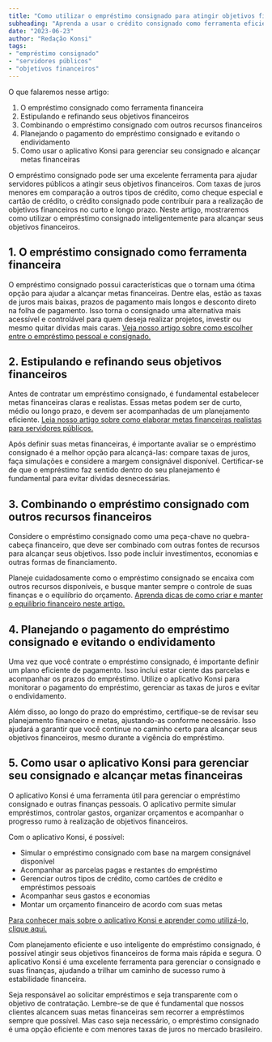 ```yaml
---
title: "Como utilizar o empréstimo consignado para atingir objetivos financeiros"
subheading: "Aprenda a usar o crédito consignado como ferramenta eficiente para alcançar suas metas financeiras"
date: "2023-06-23"
author: "Redação Konsi"
tags:
- "empréstimo consignado"
- "servidores públicos"
- "objetivos financeiros"
---
```


O que falaremos nesse artigo:

1. O empréstimo consignado como ferramenta financeira
2. Estipulando e refinando seus objetivos financeiros
3. Combinando o empréstimo consignado com outros recursos financeiros
4. Planejando o pagamento do empréstimo consignado e evitando o endividamento
5. Como usar o aplicativo Konsi para gerenciar seu consignado e alcançar metas financeiras

O empréstimo consignado pode ser uma excelente ferramenta para ajudar servidores públicos a atingir seus objetivos financeiros. Com taxas de juros menores em comparação a outros tipos de crédito, como cheque especial e cartão de crédito, o crédito consignado pode contribuir para a realização de objetivos financeiros no curto e longo prazo. Neste artigo, mostraremos como utilizar o empréstimo consignado inteligentemente para alcançar seus objetivos financeiros.

## 1. O empréstimo consignado como ferramenta financeira

O empréstimo consignado possui características que o tornam uma ótima opção para ajudar a alcançar metas financeiras. Dentre elas, estão as taxas de juros mais baixas, prazos de pagamento mais longos e desconto direto na folha de pagamento. Isso torna o consignado uma alternativa mais acessível e controlável para quem deseja realizar projetos, investir ou mesmo quitar dívidas mais caras. [Veja nosso artigo sobre como escolher entre o empréstimo pessoal e consignado.](./como-escolher-entre-emprstimo-pessoal-e-consignado-guia-para-servidores-pblicos.md)

## 2. Estipulando e refinando seus objetivos financeiros

Antes de contratar um empréstimo consignado, é fundamental estabelecer metas financeiras claras e realistas. Essas metas podem ser de curto, médio ou longo prazo, e devem ser acompanhadas de um planejamento eficiente. [Leia nosso artigo sobre como elaborar metas financeiras realistas para servidores públicos.](./como-elaborar-metas-financeiras-realistas-para-servidores-pblicos.md)

Após definir suas metas financeiras, é importante avaliar se o empréstimo consignado é a melhor opção para alcançá-las: compare taxas de juros, faça simulações e considere a margem consignável disponível. Certificar-se de que o empréstimo faz sentido dentro do seu planejamento é fundamental para evitar dívidas desnecessárias.

## 3. Combinando o empréstimo consignado com outros recursos financeiros

Considere o empréstimo consignado como uma peça-chave no quebra-cabeça financeiro, que deve ser combinado com outras fontes de recursos para alcançar seus objetivos. Isso pode incluir investimentos, economias e outras formas de financiamento.

Planeje cuidadosamente como o empréstimo consignado se encaixa com outros recursos disponíveis, e busque manter sempre o controle de suas finanças e o equilíbrio do orçamento. [Aprenda dicas de como criar e manter o equilíbrio financeiro neste artigo.](./como-criar-e-manter-o-equilbrio-financeiro-um-guia-para-servidores-pblicos.md)

## 4. Planejando o pagamento do empréstimo consignado e evitando o endividamento

Uma vez que você contrate o empréstimo consignado, é importante definir um plano eficiente de pagamento. Isso inclui estar ciente das parcelas e acompanhar os prazos do empréstimo. Utilize o aplicativo Konsi para monitorar o pagamento do empréstimo, gerenciar as taxas de juros e evitar o endividamento.

Além disso, ao longo do prazo do empréstimo, certifique-se de revisar seu planejamento financeiro e metas, ajustando-as conforme necessário. Isso ajudará a garantir que você continue no caminho certo para alcançar seus objetivos financeiros, mesmo durante a vigência do empréstimo.

## 5. Como usar o aplicativo Konsi para gerenciar seu consignado e alcançar metas financeiras

O aplicativo Konsi é uma ferramenta útil para gerenciar o empréstimo consignado e outras finanças pessoais. O aplicativo permite simular empréstimos, controlar gastos, organizar orçamentos e acompanhar o progresso rumo à realização de objetivos financeiros.

Com o aplicativo Konsi, é possível:

- Simular o empréstimo consignado com base na margem consignável disponível
- Acompanhar as parcelas pagas e restantes do empréstimo
- Gerenciar outros tipos de crédito, como cartões de crédito e empréstimos pessoais
- Acompanhar seus gastos e economias
- Montar um orçamento financeiro de acordo com suas metas

[Para conhecer mais sobre o aplicativo Konsi e aprender como utilizá-lo, clique aqui.](./aplicativo-de-emprestimo.md)

Com planejamento eficiente e uso inteligente do empréstimo consignado, é possível atingir seus objetivos financeiros de forma mais rápida e segura. O aplicativo Konsi é uma excelente ferramenta para gerenciar o consignado e suas finanças, ajudando a trilhar um caminho de sucesso rumo à estabilidade financeira.

Seja responsável ao solicitar empréstimos e seja transparente com o objetivo de contratação. Lembre-se de que é fundamental que nossos clientes alcancem suas metas financeiras sem recorrer a empréstimos sempre que possível. Mas caso seja necessário, o empréstimo consignado é uma opção eficiente e com menores taxas de juros no mercado brasileiro.